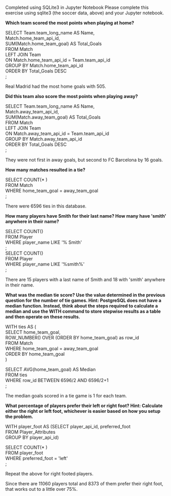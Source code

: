 Completed using SQLite3 in Jupyter Notebook
Please complete this exercise using sqlite3 (the soccer data, above) and your Jupyter notebook.

__Which team scored the most points when playing at home?__

SELECT Team.team_long_name AS Name,  
Match.home_team_api_id,  
SUM(Match.home_team_goal) AS Total_Goals  
FROM Match  
LEFT JOIN Team  
ON Match.home_team_api_id = Team.team_api_id  
GROUP BY Match.home_team_api_id  
ORDER BY Total_Goals DESC  
;

Real Madrid had the most home goals with 505.

__Did this team also score the most points when playing away?__

SELECT Team.team_long_name AS Name,  
Match.away_team_api_id,  
SUM(Match.away_team_goal) AS Total_Goals  
FROM Match  
LEFT JOIN Team  
ON Match.away_team_api_id = Team.team_api_id  
GROUP BY Match.away_team_api_id  
ORDER BY Total_Goals DESC  
;

They were not first in away goals, but second to FC Barcelona by 16 goals.

__How many matches resulted in a tie?__

SELECT COUNT(* )  
FROM Match  
WHERE home_team_goal = away_team_goal  
;

There were 6596 ties in this database.

__How many players have Smith for their last name? How many have 'smith' anywhere in their name?__

SELECT COUNT()  
FROM Player  
WHERE player_name LIKE '% Smith'  
;   
SELECT COUNT()  
FROM Player  
WHERE player_name LIKE '%smith%'  
;

There are 15 players with a last name of Smith and 18 with 'smith' anywhere in their name.

__What was the median tie score? Use the value determined in the previous question for the number of tie games. Hint: PostgreSQL does not have a median function. Instead, think about the steps required to calculate a median and use the WITH command to store stepwise results as a table and then operate on these results.__

WITH ties AS (  
SELECT home_team_goal,  
ROW_NUMBER() OVER (ORDER BY home_team_goal) as row_id  
FROM Match  
WHERE home_team_goal = away_team_goal  
ORDER BY home_team_goal  
)

SELECT AVG(home_team_goal) AS Median  
FROM ties  
WHERE row_id BETWEEN 6596/2 AND 6596/2+1  
;

The median goals scored in a tie game is 1 for each team.

__What percentage of players prefer their left or right foot? Hint: Calculate either the right or left foot, whichever is easier based on how you setup the problem.__
 
WITH player_foot AS (SELECT player_api_id, preferred_foot  
FROM Player_Attributes  
GROUP BY player_api_id)  

SELECT COUNT(* )  
FROM player_foot  
WHERE preferred_foot = 'left'  
;  

Repeat the above for right footed players.

Since there are 11060 players total and 8373 of them prefer their right foot, that works out to a little over 75%.
